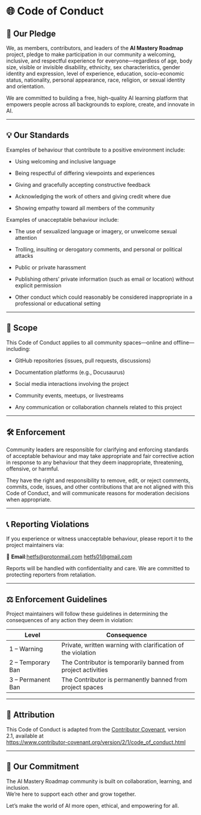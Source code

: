 # 🌐 Code of Conduct

## 📜 Our Pledge

We, as members, contributors, and leaders of the **AI Mastery Roadmap** project, pledge to make participation in our community a welcoming, inclusive, and respectful experience for everyone—regardless of age, body size, visible or invisible disability, ethnicity, sex characteristics, gender identity and expression, level of experience, education, socio-economic status, nationality, personal appearance, race, religion, or sexual identity and orientation.

We are committed to building a free, high-quality AI learning platform that empowers people across all backgrounds to explore, create, and innovate in AI.

---

## 💡 Our Standards

Examples of behaviour that contribute to a positive environment include:

- Using welcoming and inclusive language

- Being respectful of differing viewpoints and experiences

- Giving and gracefully accepting constructive feedback

- Acknowledging the work of others and giving credit where due

- Showing empathy toward all members of the community

Examples of unacceptable behaviour include:

- The use of sexualized language or imagery, or unwelcome sexual attention

- Trolling, insulting or derogatory comments, and personal or political attacks

- Public or private harassment

- Publishing others’ private information (such as email or location) without explicit permission

- Other conduct which could reasonably be considered inappropriate in a professional or educational setting

---

## 👥 Scope

This Code of Conduct applies to all community spaces—online and offline—including:

- GitHub repositories (issues, pull requests, discussions)

- Documentation platforms (e.g., Docusaurus)

- Social media interactions involving the project

- Community events, meetups, or livestreams

- Any communication or collaboration channels related to this project

---

## 🛠 Enforcement

Community leaders are responsible for clarifying and enforcing standards of acceptable behaviour and may take appropriate and fair corrective action in response to any behaviour that they deem inappropriate, threatening, offensive, or harmful.

They have the right and responsibility to remove, edit, or reject comments, commits, code, issues, and other contributions that are not aligned with this Code of Conduct, and will communicate reasons for moderation decisions when appropriate.

---

## 📞 Reporting Violations

If you experience or witness unacceptable behaviour, please report it to the project maintainers via:

📧 **Email**:hetfs@protonmail.com hetfs01@gmail.com

Reports will be handled with confidentiality and care. We are committed to protecting reporters from retaliation.

---

## ⚖️ Enforcement Guidelines

Project maintainers will follow these guidelines in determining the consequences of any action they deem in violation:

| **Level**         | **Consequence**                                              |
| ----------------- | ------------------------------------------------------------ |
| 1 – Warning       | Private, written warning with clarification of the violation |
| 2 – Temporary Ban | The Contributor is temporarily banned from project activities|
| 3 – Permanent Ban | The Contributor is permanently banned from project spaces    |

---

## 🙌 Attribution

This Code of Conduct is adapted from the [Contributor Covenant](https://www.contributor-covenant.org/), version 2.1, available at  
https://www.contributor-covenant.org/version/2/1/code_of_conduct.html

---

## 🌟 Our Commitment

The AI Mastery Roadmap community is built on collaboration, learning, and inclusion.  
We’re here to support each other and grow together.

Let’s make the world of AI more open, ethical, and empowering for all.
